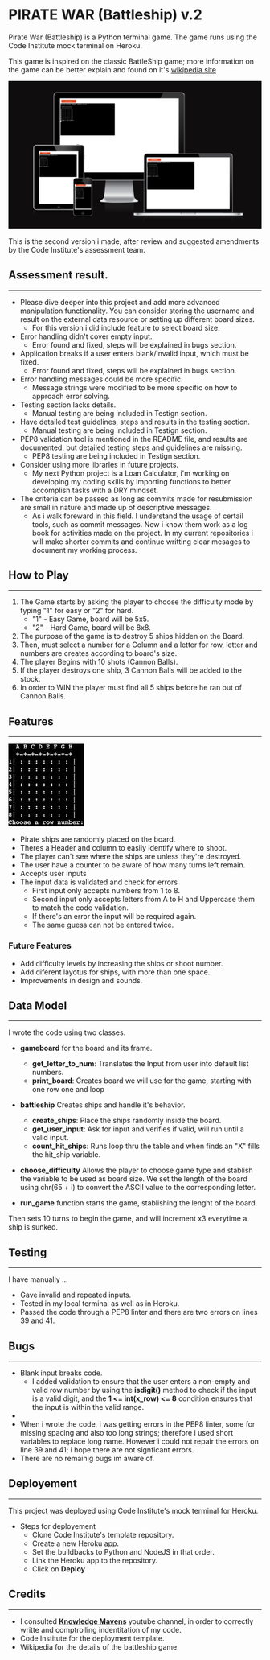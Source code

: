 # PIRATE WAR (Battleship) v.2

Pirate War (Battleship) is a Python terminal game. The game runs using the Code
Institute mock terminal on Heroku.

This game is inspired on the classic BattleShip game; more information on the game can be better explain and found on it's [wikipedia site](https://en.wikipedia.org/wiki/Battleship_(game))

![Game screens](images/piratewar.png)

This is the second version i made, after review and suggested amendments by the Code Institute's assessment team.

## Assessment result.
---

- Please dive deeper into this project and add more advanced manipulation functionality. You can consider storing the username and result on the external data resource or setting up different board sizes.
    - For this version i did include feature to select board size.
- Error handling didn't cover empty input.
    - Error found and fixed, steps will be explained in bugs section.
- Application breaks if a user enters blank/invalid input, which must be fixed.
    - Error found and fixed, steps will be explained in bugs section.
- Error handling messages could be more specific.
    - Message strings were modified to be more specific on how to approach error solving.
- Testing section lacks details. 
    - Manual testing are being included in Testign section.
- Have detailed test guidelines, steps and results in the testing section.
    - Manual testing are being included in Testign section.
- PEP8 validation tool is mentioned in the README file, and results are documented, but detailed testing steps and guidelines are missing.
    - PEP8 testing are being included in Testign section.
- Consider using more librarles in future projects.
    - My next Python project is a Loan Calculator, i'm working on developing my coding skills by importing functions to better accomplish tasks with a DRY mindset.
- The criteria can be passed as long as commits made for resubmission are small in nature and made up of descriptive messages.
    - As i walk foreward in this field. I understand the usage of certail tools, such as commit messages. Now i know them work as a log book for activities made on the project. In my current repositories i will make shorter commits and continue writting clear mesages to document my working process.

## How to Play
---

1. The Game starts by asking the player to choose the difficulty mode by typing "1" for easy or "2" for hard.
    - "1" - Easy Game, board will be 5x5.
    - "2" - Hard Game, board will be 8x8.
2. The purpose of the game is to destroy 5 ships hidden on the Board.
3. Then, must select a number for a Column and a letter  for row, letter and numbers are creates according to board's size.
4. The player Begins with 10 shots (Cannon Balls).
5. If the player destroys one ship, 3 Cannon Balls will be added to the stock.
6. In order to WIN the player must find all 5 ships before he ran out of Cannon Balls.

## Features
---

![Playing Grid](images/grid.jpg)

- Pirate ships are randomly placed on the board.
- Theres a Header and column to easily identify where to shoot.
- The player can't see where the ships are unless they're destroyed.
- The user have a counter to be aware of how many turns left remain.
- Accepts user inputs
- The input data is validated and check for errors
    - First input only accepts numbers from 1 to 8.
    - Second input only accepts letters from A to H and Uppercase them to match the code validation.
    - If there's an error the input will be required again.
    - The same guess can not be entered twice.

### Future Features

- Add difficulty levels by increasing the ships or shoot number.
- Add diferent layotus for ships, with more than one space.
- Improvements in design and sounds. 

## Data Model
---

I wrote the code using two classes. 

- **gameboard** for the board and its frame.
    - **get_letter_to_num**: Translates the Input from user into default list numbers.
    - **print_board**:  Creates board we will use for the game, starting with one row one and loop

- **battleship** Creates ships and handle it's behavior.
    - **create_ships**: Place the ships randomly inside the board.
    - **get_user_input**: Ask for input and verifies if valid, will run until a valid input.
    - **count_hit_ships**: Runs loop thru the table and when finds an "X" fills the hit_ship variable.

- **choose_difficulty** Allows the player to choose game type and stablish the variable to be used as board size.
We set the length of the board using chr(65 + i) to convert the ASCII value to the corresponding letter.

- **run_game** function starts the game, stablishing the lenght of the board.

Then sets 10 turns to begin the game, and will increment x3 everytime a ship is sunked.

## Testing
---

I have manually ...
- Gave invalid and repeated inputs.
- Tested in my local terminal as well as in Heroku.
- Passed the code through a PEP8 linter and there are two errors on lines 39 and 41.

## Bugs
---
- Blank input breaks code.
    - I added validation to ensure that the user enters a non-empty and valid row number by using the **isdigit()** method to check if the input is a valid digit, and the **1 <= int(x_row) <= 8** condition ensures that the input is within the valid range.
- 
- When i wrote the code, i was getting errors in the PEP8 linter, some for missing spacing and also too long strings; therefore i used short variables to replace long name. However i could not repair the errors on line 39 and 41; i hope there are not signficant errors.
- There are no remainig bugs im aware of.


## Deployement
---
This project was deployed using Code Institute's mock terminal for Heroku.
- Steps for deployement
    - Clone Code Institute's template repository.
    - Create a new Heroku app.
    - Set the buildbacks to Python and NodeJS in that order.
    - Link the Heroku app to the repository.
    - Click on **Deploy**

## Credits
---
- I consulted [**Knowledge Mavens**](https://www.youtube.com/@KnowledgeMavens) youtube channel, in order to correctly writte and comptrolling indentitation of my code.
- Code Institute for the deployment template.
- Wikipedia for the details of the battleship game.